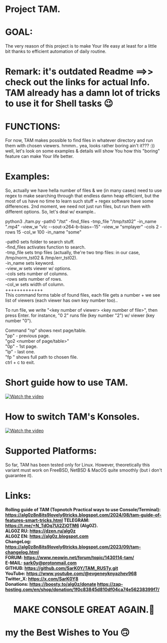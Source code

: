 
# Project TAM.
# GOAL:

The very reason of this project is to make Your life easy at least for a little bit thanks to efficient automation of daily routine.

# Remark: it's outdated Readme ==>> check out the links for actual Info. TAM already has a damn lot of tricks to use it for Shell tasks 😉

# FUNCTIONS:

For now, TAM makes possible to find files in whatever directory and run them with chosen viewers. hmmm.. yea, looks rather boring ain't it??? :)) well, let's look on some examples & details will show You how this "boring" feature can make Your life better.

# Examples:

So, actually we have hella number of files & we (in many cases) need to use regex to make searching through that endless damn heap efficient, but the most of us have no time to learn such stuff + regex software have some differences. 2nd moment, we need not just run files, but run them with different options. So, let's deal w/ example..

 python3 ./tam.py -path0 "/tst"  -find_files -tmp_file "/tmp/tst02" -in_name ".mp4" -view_w "vlc --sout-x264-b-bias=-15" -view_w "smplayer"  -cols 2 -rows 15 -col_w 100 -in_name "some"
 
 -path0 sets folder to search stuff.<br>
 -find_files activates function to search.<br>
 -tmp_file sets tmp files (actually, the're two tmp files: in our case, /tmp/norm_tst02 & /tmp/err_tst02).<br>
 -in_name sets keyword.<br>
 -view_w sets viewer w/ options.<br>
 -cols sets number of columns.<br>
 -rows sets number of rows.<br>
 -col_w sets width of column.<br>
+++++++++++++<br>
 This command forms table of found files, each file gets a number + we see list of viewers (each viewer has own key number too)..<br>
 
 To run file, we write "\<key number of viewer\> \<key number of file\>", then press Enter. for instance, "0 2" runs file (key number "2") w/ viewer (key number "0").<br>
 
 Command "np" shows next page/table.<br>
 "pp" - previous page.<br>
 "go2 \<number of page/table\>"<br>
 "0p" - 1st page.<br>
 "lp" - last one.<br>
 "fp <key number of file>" shows full path to chosen file.<br>
 ctrl + c to exit.<br>
 # Short guide how to use TAM.
 [![Watch the video](https://img.youtube.com/vi/szqe--xIs8I/maxresdefault.jpg)](https://youtu.be/szqe--xIs8I)
 # How to switch TAM's Konsoles.
 [![Watch the video](https://img.youtube.com/vi/dkRJKsMTyoc/maxresdefault.jpg)](https://youtu.be/dkRJKsMTyoc)
 # Supported Platforms:
 
 So far, TAM has been tested only for Linux. However, theoretically this variant must work on FreeBSD, NetBSD & MacOS quite smoothly (but i don't guarantee it). <br>
 # Links: <br>
 <b>Rolling guide of TAM (Topnotch Practical ways to use Console/Terminal):<b> https://alg0z8n8its9lovely6tricks.blogspot.com/2024/08/tam-guide-of-features-smart-tricks.html
 <b>TELEGRAM:</b> https://t.me/+N_TdOq7Ui2ZiOTM6 (Alg0Z). <br>
 <b>ALG0Z RU:</b> https://dzen.ru/alg0z <br>
 <b>ALG0Z EN:</b> https://alg0z.blogspot.com <br>
 <b>ChangeLog:</b> https://alg0z8n8its9lovely6tricks.blogspot.com/2023/09/tam-changelog.html <br>
 <b>FORUM:</b> https://www.neowin.net/forum/topic/1430114-tam/ <br>
 <b>E-MAIL:</b> sark0y@protonmail.com <br>
 <b>GITHUB:</b> https://github.com/SarK0Y/TAM_RUSTy.git <br>
 <b>YouTube:</b> https://www.youtube.com/@evgeneyknyazhev968 <br>
 <b>Twitter_X:</b> https://x.com/SarK0Y8 <br>
 Donations: https://boosty.to/alg0z/donate https://zap-hosting.com/en/shop/donation/1f0c83845d810df04ca74e56238399f7/ <br>
 # <p align=center> <b> MAKE CONSOLE GREAT AGAIN.🤘 </b> </p>
 
# my the Best Wishes to You 🙃
